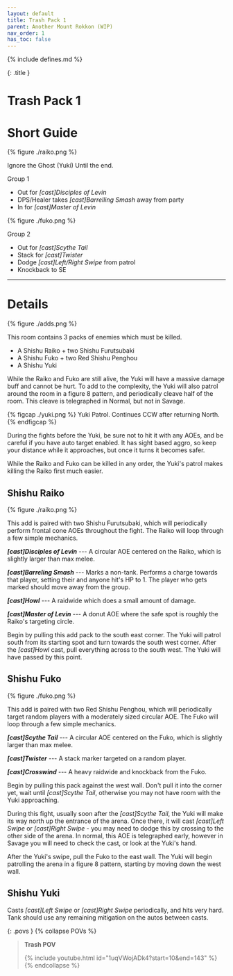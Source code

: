 ```yaml
---
layout: default
title: Trash Pack 1
parent: Another Mount Rokkon (WIP)
nav_order: 1
has_toc: false
---
```


{% include defines.md %}

{: .title }
# Trash Pack 1

# Short Guide

{% figure ./raiko.png %}

Ignore the Ghost (Yuki) Until the end.

Group 1

* Out for *[cast]Disciples of Levin*
* DPS/Healer takes *[cast]Barrelling Smash* away from party
* In for *[cast]Master of Levin*

<div class="clear"></div>

{% figure ./fuko.png %}

Group 2

* Out for *[cast]Scythe Tail*
* Stack for *[cast]Twister*
* Dodge *[cast]Left/Right Swipe* from patrol
* Knockback to SE

-----

# Details

{% figure ./adds.png %}

This room contains 3 packs of enemies which must be killed.

* A Shishu Raiko + two Shishu Furutsubaki
* A Shishu Fuko + two Red Shishu Penghou
* A Shishu Yuki

While the Raiko and Fuko are still alive, the Yuki will have a massive damage
buff and cannot be hurt. To add to the complexity, the Yuki will also patrol
around the room in a figure 8 pattern, and periodically cleave half of the room.
This cleave is telegraphed in Normal, but not in Savage.

{% figcap ./yuki.png %}
Yuki Patrol. Continues CCW after returning North.
{% endfigcap %}

During the fights before the Yuki, be sure not to hit it with any AOEs, and be
careful if you have auto target enabled. It has sight based aggro, so keep your
distance while it approaches, but once it turns it becomes safer.

While the Raiko and Fuko can be killed in any order, the Yuki's patrol makes
killing the Raiko first much easier.

## Shishu Raiko

{% figure ./raiko.png %}

This add is paired with two Shishu Furutsubaki, which will periodically perform
frontal cone AOEs throughout the fight. The Raiko will loop through a few simple
mechanics.

***[cast]Disciples of Levin*** --- A circular AOE centered on the Raiko, which
is slightly larger than max melee.

***[cast]Barreling Smash*** --- Marks a non-tank. Performs a charge towards that
player, setting their and anyone hit's HP to 1. The player who gets marked
should move away from the group.

***[cast]Howl*** --- A raidwide which does a small amount of damage.

***[cast]Master of Levin*** --- A donut AOE where the safe spot is roughly the
Raiko's targeting circle.

Begin by pulling this add pack to the south east corner. The Yuki will patrol
south from its starting spot and turn towards the south west corner. After the
*[cast]Howl* cast, pull everything across to the south west. The Yuki will have
passed by this point.

## Shishu Fuko

{% figure ./fuko.png %}

This add is paired with two Red Shishu Penghou, which will periodically target
random players with a moderately sized circular AOE. The Fuko will loop through
a few simple mechanics.

***[cast]Scythe Tail*** --- A circular AOE centered on the Fuko, which is
slightly larger than max melee.

***[cast]Twister*** --- A stack marker targeted on a random player.

***[cast]Crosswind*** --- A heavy raidwide and knockback from the Fuko.

Begin by pulling this pack against the west wall. Don't pull it into the corner
yet, wait until *[cast]Scythe Tail*, otherwise you may not have room with the
Yuki approaching.

During this fight, usually soon after the *[cast]Scythe Tail*, the Yuki will
make its way north up the entrance of the arena. Once there, it will cast
*[cast]Left Swipe* or *[cast]Right Swipe* - you may need to dodge this by
crossing to the other side of the arena. In normal, this AOE is telegraphed
early, however in Savage you will need to check the cast, or look at the Yuki's
hand.

After the Yuki's swipe, pull the Fuko to the east wall. The Yuki will begin
patrolling the arena in a figure 8 pattern, starting by moving down the
west wall.

## Shishu Yuki

Casts *[cast]Left Swipe* or *[cast]Right Swipe* periodically, and hits very
hard. Tank should use any remaining mitigation on the autos between casts.

{: .povs }
{% collapse POVs %}
> **Trash POV**
>
> {% include youtube.html id="1uqVWojADk4?start=10&end=143" %}
{% endcollapse %}
